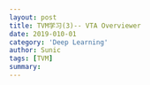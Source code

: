 ```yaml
---
layout: post
title: TVM学习(3)-- VTA Overviewer
date: 2019-010-01
category: 'Deep Learning'
author: Sunic
tags: [TVM]
summary: 
---
```

